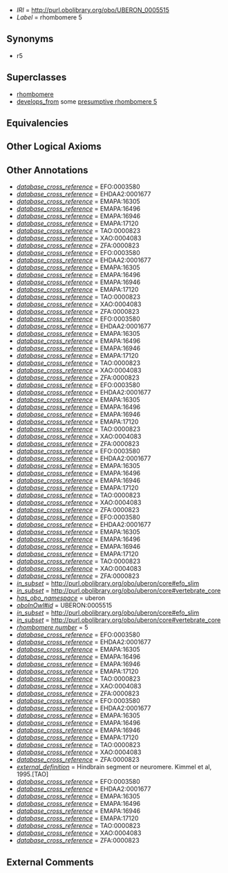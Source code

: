  * *IRI* = http://purl.obolibrary.org/obo/UBERON_0005515
 * *Label* = rhombomere 5

## Synonyms

 * r5

## Superclasses

 * [rhombomere](../../UBERON/92/UBERON_0001892.md)
 * [develops_from](../../RO/02/RO_0002202.md) some [presumptive rhombomere 5](../../UBERON/92/UBERON_0007292.md)

## Equivalencies


## Other Logical Axioms


## Other Annotations

 * *[database_cross_reference](../../ef/oboInOwl#hasDbXref.md)* = EFO:0003580
 * *[database_cross_reference](../../ef/oboInOwl#hasDbXref.md)* = EHDAA2:0001677
 * *[database_cross_reference](../../ef/oboInOwl#hasDbXref.md)* = EMAPA:16305
 * *[database_cross_reference](../../ef/oboInOwl#hasDbXref.md)* = EMAPA:16496
 * *[database_cross_reference](../../ef/oboInOwl#hasDbXref.md)* = EMAPA:16946
 * *[database_cross_reference](../../ef/oboInOwl#hasDbXref.md)* = EMAPA:17120
 * *[database_cross_reference](../../ef/oboInOwl#hasDbXref.md)* = TAO:0000823
 * *[database_cross_reference](../../ef/oboInOwl#hasDbXref.md)* = XAO:0004083
 * *[database_cross_reference](../../ef/oboInOwl#hasDbXref.md)* = ZFA:0000823
 * *[database_cross_reference](../../ef/oboInOwl#hasDbXref.md)* = EFO:0003580
 * *[database_cross_reference](../../ef/oboInOwl#hasDbXref.md)* = EHDAA2:0001677
 * *[database_cross_reference](../../ef/oboInOwl#hasDbXref.md)* = EMAPA:16305
 * *[database_cross_reference](../../ef/oboInOwl#hasDbXref.md)* = EMAPA:16496
 * *[database_cross_reference](../../ef/oboInOwl#hasDbXref.md)* = EMAPA:16946
 * *[database_cross_reference](../../ef/oboInOwl#hasDbXref.md)* = EMAPA:17120
 * *[database_cross_reference](../../ef/oboInOwl#hasDbXref.md)* = TAO:0000823
 * *[database_cross_reference](../../ef/oboInOwl#hasDbXref.md)* = XAO:0004083
 * *[database_cross_reference](../../ef/oboInOwl#hasDbXref.md)* = ZFA:0000823
 * *[database_cross_reference](../../ef/oboInOwl#hasDbXref.md)* = EFO:0003580
 * *[database_cross_reference](../../ef/oboInOwl#hasDbXref.md)* = EHDAA2:0001677
 * *[database_cross_reference](../../ef/oboInOwl#hasDbXref.md)* = EMAPA:16305
 * *[database_cross_reference](../../ef/oboInOwl#hasDbXref.md)* = EMAPA:16496
 * *[database_cross_reference](../../ef/oboInOwl#hasDbXref.md)* = EMAPA:16946
 * *[database_cross_reference](../../ef/oboInOwl#hasDbXref.md)* = EMAPA:17120
 * *[database_cross_reference](../../ef/oboInOwl#hasDbXref.md)* = TAO:0000823
 * *[database_cross_reference](../../ef/oboInOwl#hasDbXref.md)* = XAO:0004083
 * *[database_cross_reference](../../ef/oboInOwl#hasDbXref.md)* = ZFA:0000823
 * *[database_cross_reference](../../ef/oboInOwl#hasDbXref.md)* = EFO:0003580
 * *[database_cross_reference](../../ef/oboInOwl#hasDbXref.md)* = EHDAA2:0001677
 * *[database_cross_reference](../../ef/oboInOwl#hasDbXref.md)* = EMAPA:16305
 * *[database_cross_reference](../../ef/oboInOwl#hasDbXref.md)* = EMAPA:16496
 * *[database_cross_reference](../../ef/oboInOwl#hasDbXref.md)* = EMAPA:16946
 * *[database_cross_reference](../../ef/oboInOwl#hasDbXref.md)* = EMAPA:17120
 * *[database_cross_reference](../../ef/oboInOwl#hasDbXref.md)* = TAO:0000823
 * *[database_cross_reference](../../ef/oboInOwl#hasDbXref.md)* = XAO:0004083
 * *[database_cross_reference](../../ef/oboInOwl#hasDbXref.md)* = ZFA:0000823
 * *[database_cross_reference](../../ef/oboInOwl#hasDbXref.md)* = EFO:0003580
 * *[database_cross_reference](../../ef/oboInOwl#hasDbXref.md)* = EHDAA2:0001677
 * *[database_cross_reference](../../ef/oboInOwl#hasDbXref.md)* = EMAPA:16305
 * *[database_cross_reference](../../ef/oboInOwl#hasDbXref.md)* = EMAPA:16496
 * *[database_cross_reference](../../ef/oboInOwl#hasDbXref.md)* = EMAPA:16946
 * *[database_cross_reference](../../ef/oboInOwl#hasDbXref.md)* = EMAPA:17120
 * *[database_cross_reference](../../ef/oboInOwl#hasDbXref.md)* = TAO:0000823
 * *[database_cross_reference](../../ef/oboInOwl#hasDbXref.md)* = XAO:0004083
 * *[database_cross_reference](../../ef/oboInOwl#hasDbXref.md)* = ZFA:0000823
 * *[database_cross_reference](../../ef/oboInOwl#hasDbXref.md)* = EFO:0003580
 * *[database_cross_reference](../../ef/oboInOwl#hasDbXref.md)* = EHDAA2:0001677
 * *[database_cross_reference](../../ef/oboInOwl#hasDbXref.md)* = EMAPA:16305
 * *[database_cross_reference](../../ef/oboInOwl#hasDbXref.md)* = EMAPA:16496
 * *[database_cross_reference](../../ef/oboInOwl#hasDbXref.md)* = EMAPA:16946
 * *[database_cross_reference](../../ef/oboInOwl#hasDbXref.md)* = EMAPA:17120
 * *[database_cross_reference](../../ef/oboInOwl#hasDbXref.md)* = TAO:0000823
 * *[database_cross_reference](../../ef/oboInOwl#hasDbXref.md)* = XAO:0004083
 * *[database_cross_reference](../../ef/oboInOwl#hasDbXref.md)* = ZFA:0000823
 * *[in_subset](../../et/oboInOwl#inSubset.md)* = http://purl.obolibrary.org/obo/uberon/core#efo_slim
 * *[in_subset](../../et/oboInOwl#inSubset.md)* = http://purl.obolibrary.org/obo/uberon/core#vertebrate_core
 * *[has_obo_namespace](../../ce/oboInOwl#hasOBONamespace.md)* = uberon
 * *[oboInOwl#id](../../id/oboInOwl#id.md)* = UBERON:0005515
 * *[in_subset](../../et/oboInOwl#inSubset.md)* = http://purl.obolibrary.org/obo/uberon/core#efo_slim
 * *[in_subset](../../et/oboInOwl#inSubset.md)* = http://purl.obolibrary.org/obo/uberon/core#vertebrate_core
 * *[rhombomere number](../../UBPROP/11/UBPROP_0000111.md)* = 5
 * *[database_cross_reference](../../ef/oboInOwl#hasDbXref.md)* = EFO:0003580
 * *[database_cross_reference](../../ef/oboInOwl#hasDbXref.md)* = EHDAA2:0001677
 * *[database_cross_reference](../../ef/oboInOwl#hasDbXref.md)* = EMAPA:16305
 * *[database_cross_reference](../../ef/oboInOwl#hasDbXref.md)* = EMAPA:16496
 * *[database_cross_reference](../../ef/oboInOwl#hasDbXref.md)* = EMAPA:16946
 * *[database_cross_reference](../../ef/oboInOwl#hasDbXref.md)* = EMAPA:17120
 * *[database_cross_reference](../../ef/oboInOwl#hasDbXref.md)* = TAO:0000823
 * *[database_cross_reference](../../ef/oboInOwl#hasDbXref.md)* = XAO:0004083
 * *[database_cross_reference](../../ef/oboInOwl#hasDbXref.md)* = ZFA:0000823
 * *[database_cross_reference](../../ef/oboInOwl#hasDbXref.md)* = EFO:0003580
 * *[database_cross_reference](../../ef/oboInOwl#hasDbXref.md)* = EHDAA2:0001677
 * *[database_cross_reference](../../ef/oboInOwl#hasDbXref.md)* = EMAPA:16305
 * *[database_cross_reference](../../ef/oboInOwl#hasDbXref.md)* = EMAPA:16496
 * *[database_cross_reference](../../ef/oboInOwl#hasDbXref.md)* = EMAPA:16946
 * *[database_cross_reference](../../ef/oboInOwl#hasDbXref.md)* = EMAPA:17120
 * *[database_cross_reference](../../ef/oboInOwl#hasDbXref.md)* = TAO:0000823
 * *[database_cross_reference](../../ef/oboInOwl#hasDbXref.md)* = XAO:0004083
 * *[database_cross_reference](../../ef/oboInOwl#hasDbXref.md)* = ZFA:0000823
 * *[external_definition](../../UBPROP/01/UBPROP_0000001.md)* = Hindbrain segment or neuromere. Kimmel et al, 1995.[TAO]
 * *[database_cross_reference](../../ef/oboInOwl#hasDbXref.md)* = EFO:0003580
 * *[database_cross_reference](../../ef/oboInOwl#hasDbXref.md)* = EHDAA2:0001677
 * *[database_cross_reference](../../ef/oboInOwl#hasDbXref.md)* = EMAPA:16305
 * *[database_cross_reference](../../ef/oboInOwl#hasDbXref.md)* = EMAPA:16496
 * *[database_cross_reference](../../ef/oboInOwl#hasDbXref.md)* = EMAPA:16946
 * *[database_cross_reference](../../ef/oboInOwl#hasDbXref.md)* = EMAPA:17120
 * *[database_cross_reference](../../ef/oboInOwl#hasDbXref.md)* = TAO:0000823
 * *[database_cross_reference](../../ef/oboInOwl#hasDbXref.md)* = XAO:0004083
 * *[database_cross_reference](../../ef/oboInOwl#hasDbXref.md)* = ZFA:0000823

## External Comments

